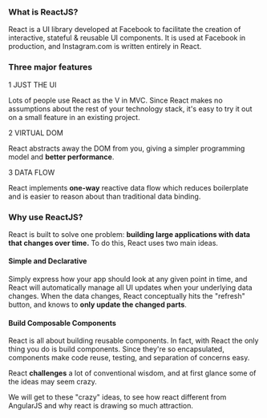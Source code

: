 ### What is ReactJS?

React is a UI library developed at Facebook to facilitate the creation of interactive, stateful & reusable UI components. 
It is used at Facebook in production, and Instagram.com is written entirely in React.

### Three major features

1 JUST THE UI

Lots of people use React as the V in MVC. Since React makes no assumptions about the rest of your technology stack, 
it's easy to try it out on a small feature in an existing project.

2 VIRTUAL DOM

React abstracts away the DOM from you, giving a simpler programming model and **better performance**.

3 DATA FLOW

React implements **one-way** reactive data flow which reduces boilerplate and is easier to reason about than traditional data binding.


### Why use ReactJS?

React is built to solve one problem: **building large applications with data that changes over time.** To do this, React uses two main ideas. 

#### Simple and Declarative

Simply express how your app should look at any given point in time, and React will automatically manage all UI updates 
when your underlying data changes. When the data changes, React conceptually hits the "refresh" button, and knows to **only 
update the changed parts**.

#### Build Composable Components

React is all about building reusable components. In fact, with React the only thing you do is build components. 
Since they're so encapsulated, components make code reuse, testing, and separation of concerns easy.

React **challenges** a lot of conventional wisdom, and at first glance some of the ideas may seem crazy. 

We will get to these "crazy" ideas, to see how react different from AngularJS and why react is drawing so much attraction.




